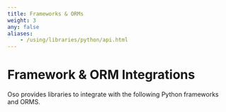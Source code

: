```yaml
---
title: Frameworks & ORMs
weight: 3
any: false
aliases:
    - /using/libraries/python/api.html
---
```


# Framework & ORM Integrations

Oso provides libraries to integrate with the following Python frameworks and ORMS.